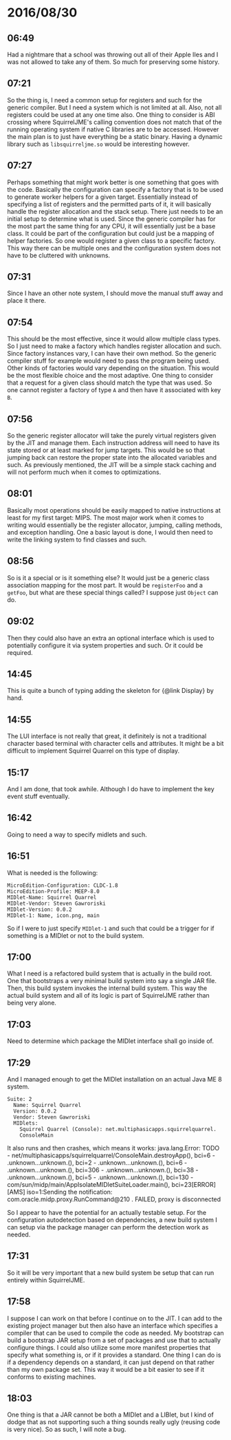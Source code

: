 # 2016/08/30

## 06:49

Had a nightmare that a school was throwing out all of their Apple IIes and I
was not allowed to take any of them. So much for preserving some history.

## 07:21

So the thing is, I need a common setup for registers and such for the generic
compiler. But I need a system which is not limited at all. Also, not all
registers could be used at any one time also. One thing to consider is
ABI crossing where SquirrelJME's calling convention does not match that of the
running operating system if native C libraries are to be accessed. However the
main plan is to just have everything be a static binary. Having a dynamic
library such as `libsquirreljme.so` would be interesting however.

## 07:27

Perhaps something that might work better is one something that goes with the
code. Basically the configuration can specify a factory that is to be used to
generate worker helpers for a given target. Essentially instead of specifying
a list of registers and the permitted parts of it, it will basically handle the
register allocation and the stack setup. There just needs to be an initial
setup to determine what is used. Since the generic compiler has for the most
part the same thing for any CPU, it will essentially just be a base class.
It could be part of the configuration but could just be a mapping of helper
factories. So one would register a given class to a specific factory. This way
there can be multiple ones and the configuration system does not have to be
cluttered with unknowns.

## 07:31

Since I have an other note system, I should move the manual stuff away and
place it there.

## 07:54

This should be the most effective, since it would allow multiple class types.
So I just need to make a factory which handles register allocation and such.
Since factory instances vary, I can have their own method. So the generic
compiler stuff for example would need to pass the program being used. Other
kinds of factories would vary depending on the situation. This would be the
most flexible choice and the most adaptive. One thing to consider that a
request for a given class should match the type that was used. So one cannot
register a factory of type `A` and then have it associated with key `B`.

## 07:56

So the generic register allocator will take the purely virtual registers given
by the JIT and manage them. Each instruction address will need to have its
state stored or at least marked for jump targets. This would be so that
jumping back can restore the proper state into the allocated variables and
such. As previously mentioned, the JIT will be a simple stack caching and will
not perform much when it comes to optimizations.

## 08:01

Basically most operations should be easily mapped to native instructions at
least for my first target: MIPS. The most major work when it comes to writing
would essentially be the register allocator, jumping, calling methods, and
exception handling. One a basic layout is done, I would then need to write the
linking system to find classes and such.

## 08:56

So is it a special or is it something else? It would just be a generic class
association mapping for the most part. It would be `registerFoo` and a
`getFoo`, but what are these special things called? I suppose just `Object`
can do.

## 09:02

Then they could also have an extra an optional interface which is used to
potentially configure it via system properties and such. Or it could be
required.

## 14:45

This is quite a bunch of typing adding the skeleton for {@link Display} by
hand.

## 14:55

The LUI interface is not really that great, it definitely is not a traditional
character based terminal with character cells and attributes. It might be a
bit difficult to implement Squirrel Quarrel on this type of display.

## 15:17

And I am done, that took awhile. Although I do have to implement the key event
stuff eventually.

## 16:42

Going to need a way to specify midlets and such.

## 16:51

What is needed is the following:

	MicroEdition-Configuration: CLDC-1.8
	MicroEdition-Profile: MEEP-8.0
	MIDlet-Name: Squirrel Quarrel
	MIDlet-Vendor: Steven Gawroriski
	MIDlet-Version: 0.0.2
	MIDlet-1: Name, icon.png, main

So if I were to just specify `MIDlet-1` and such that could be a trigger for
if something is a MIDlet or not to the build system.

## 17:00

What I need is a refactored build system that is actually in the build root.
One that bootstraps a very minimal build system into say a single JAR file.
Then, this build system invokes the internal build system. This way the
actual build system and all of its logic is part of SquirrelJME rather than
being very alone.

## 17:03

Need to determine which package the MIDlet interface shall go inside of.

## 17:29

And I managed enough to get the MIDlet installation on an actual Java ME 8
system.

	Suite: 2
	  Name: Squirrel Quarrel
	  Version: 0.0.2
	  Vendor: Steven Gawroriski
	  MIDlets:
		Squirrel Quarrel (Console): net.multiphasicapps.squirrelquarrel.
		ConsoleMain

It also runs and then crashes, which means it works:
	java.lang.Error: TODO
	 - net/multiphasicapps/squirrelquarrel/ConsoleMain.destroyApp(), bci=6
	 - .unknown...unknown.(), bci=2
	 - .unknown...unknown.(), bci=6
	 - .unknown...unknown.(), bci=306
	 - .unknown...unknown.(), bci=38
	 - .unknown...unknown.(), bci=5
	 - .unknown...unknown.(), bci=130
	 - com/sun/midp/main/AppIsolateMIDletSuiteLoader.main(), bci=23[ERROR]
	 [AMS] iso=1:Sending the notification: com.oracle.midp.proxy.RunCommand@210
	 . FAILED, proxy is disconnected

So I appear to have the potential for an actually testable setup. For the
configuration autodetection based on dependencies, a new build system I can
setup via the package manager can perform the detection work as needed.

## 17:31

So it will be very important that a new build system be setup that can run
entirely within SquirrelJME.

## 17:58

I suppose I can work on that before I continue on to the JIT. I can add to
the existing project manager but then also have an interface which specifies
a compiler that can be used to compile the code as needed. My bootstrap can
build a bootstrap JAR setup from a set of packages and use that to actually
configure things. I could also utilize some more manifest properties that
specify what something is, or if it provides a standard. One thing I can do
is if a dependency depends on a standard, it can just depend on that
rather than my own package set. This way it would be a bit easier to see if
it conforms to existing machines.

## 18:03

One thing is that a JAR cannot be both a MIDlet and a LIBlet, but I kind of
dodge that as not supporting such a thing sounds really ugly (reusing code
is very nice). So as such, I will note a bug.

